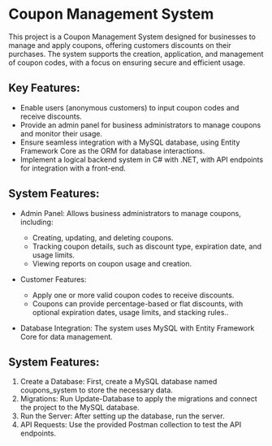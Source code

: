 # Coupon Management System

This project is a Coupon Management System designed for businesses to manage and apply coupons, offering customers discounts on their purchases. The system supports the creation, application, and management of coupon codes, with a focus on ensuring secure and efficient usage.

## Key Features:

* Enable users (anonymous customers) to input coupon codes and receive discounts.
* Provide an admin panel for business administrators to manage coupons and monitor their usage.
* Ensure seamless integration with a MySQL database, using Entity Framework Core as the ORM for database interactions.
* Implement a logical backend system in C# with .NET, with API endpoints for integration with a front-end.

## System Features:

* Admin Panel: Allows business administrators to manage coupons, including:
  * Creating, updating, and deleting coupons.
  * Tracking coupon details, such as discount type, expiration date, and usage limits.
  * Viewing reports on coupon usage and creation.

* Customer Features:
  * Apply one or more valid coupon codes to receive discounts.
  * Coupons can provide percentage-based or flat discounts, with optional expiration dates, usage limits, and stacking rules..

* Database Integration: The system uses MySQL with Entity Framework Core for data management.

## System Features:

1. Create a Database: First, create a MySQL database named coupons_system to store the necessary data.
2. Migrations: Run Update-Database to apply the migrations and connect the project to the MySQL database.
3. Run the Server: After setting up the database, run the server.
4. API Requests: Use the provided Postman collection to test the API endpoints.
